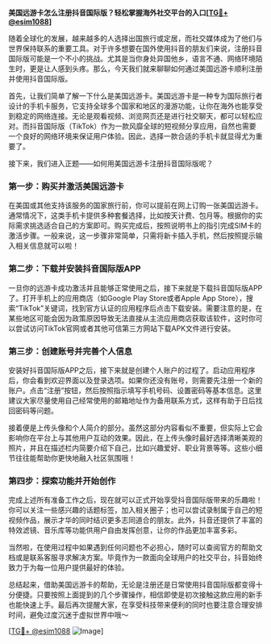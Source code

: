 **美国远游卡怎么注册抖音国际版？轻松掌握海外社交平台的入口[[TG💪+ @esim1088](https://t.me/s/esim1088)]**

随着全球化的发展，越来越多的人选择出国旅行或定居，而社交媒体成为了他们与世界保持联系的重要工具。对于许多想要在国外使用抖音的朋友们来说，注册抖音国际版可能是一个不小的挑战。尤其是当你身处异国他乡，语言不通、网络环境陌生时，更是让人感到头疼。那么，今天我们就来聊聊如何通过美国远游卡顺利注册并使用抖音国际版。

首先，让我们简单了解一下什么是美国远游卡。美国远游卡是一种专为国际旅行者设计的手机卡服务，它支持全球多个国家和地区的漫游功能，让你在海外也能享受到稳定的网络连接。无论是观看视频、浏览网页还是进行社交聊天，都可以轻松应对。而抖音国际版（TikTok）作为一款风靡全球的短视频分享应用，自然也需要一个良好的网络环境来保证用户体验。因此，选择一款合适的手机卡就显得尤为重要了。

接下来，我们进入正题——如何用美国远游卡注册抖音国际版呢？

### 第一步：购买并激活美国远游卡

在美国或其他支持该服务的国家旅行前，你可以提前在网上订购一张美国远游卡。通常情况下，这类手机卡提供多种套餐选择，比如按天计费、包月等。根据你的实际需求挑选适合自己的方案即可。购买完成后，按照说明书上的指引完成SIM卡的激活步骤。一般来说，这一步骤非常简单，只需将新卡插入手机，然后按照提示输入相关信息就可以啦！

### 第二步：下载并安装抖音国际版APP

一旦你的远游卡成功激活并且能够正常使用之后，接下来就是下载抖音国际版APP了。打开手机上的应用商店（如Google Play Store或者Apple App Store），搜索“TikTok”关键词，找到官方认证的应用程序后点击下载安装。需要注意的是，在某些地区可能会因为政策原因导致无法直接从主流应用商店获取该软件，这时你可以尝试访问TikTok官网或者其他可信第三方网站下载APK文件进行安装。

### 第三步：创建账号并完善个人信息

安装好抖音国际版APP之后，接下来就是创建个人账户的过程了。启动应用程序后，你会看到欢迎界面以及登录选项。如果你还没有账号，则需要先注册一个新的账户。点击“注册”按钮，然后按照指示填写手机号码、设置密码等基本信息。这里建议大家尽量使用自己经常使用的邮箱地址作为备用联系方式，这样有助于日后找回密码等问题。

接着便是上传头像和个人简介的部分。虽然这部分内容看似不重要，但实际上它会影响你在平台上与其他用户互动的效果。因此，在上传头像时最好选择清晰美观的照片，并且在描述栏内简要介绍下自己，比如兴趣爱好、职业背景等等。这些小细节往往能帮助你更快地融入社区氛围哦！

### 第四步：探索功能并开始创作

完成上述所有准备工作之后，现在就可以正式开始享受抖音国际版带来的乐趣啦！你可以关注一些感兴趣的话题标签，加入相关圈子；也可以尝试录制属于自己的短视频作品，展示才华的同时结识更多志同道合的朋友。此外，抖音还提供了丰富的特效滤镜、音乐库等功能供用户自由发挥创意，让你的作品更加丰富多彩。

当然啦，在使用过程中如果遇到任何问题也不必担心，随时可以查阅官方的帮助文档或是联系客服寻求解决方案。毕竟作为一款面向全球用户的社交平台，抖音始终致力于为每一位用户提供最好的体验。

总结起来，借助美国远游卡的帮助，无论是注册还是日常使用抖音国际版都变得十分便捷。只要按照上面提到的几个步骤操作，相信即使是初次接触这款应用的新手也能快速上手。最后再次提醒大家，在享受科技带来便利的同时也要注意合理安排时间，避免过度沉迷于虚拟世界中哦～

[[TG💪+ @esim1088](https://t.me/s/esim1088) ![Image](https://i.postimg.cc/4NQfJmqS/Snipaste-2025-05-13-00-14-12.png)]